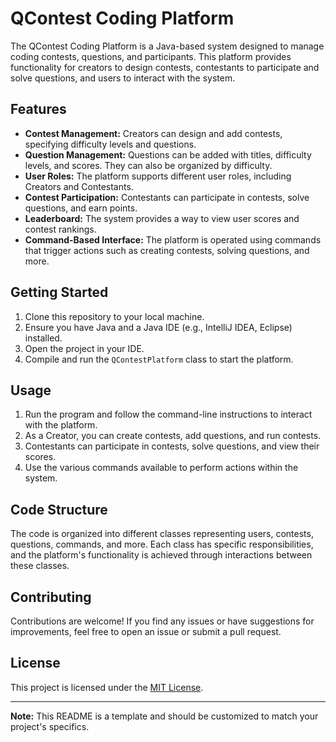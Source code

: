 # QContest Coding Platform

The QContest Coding Platform is a Java-based system designed to manage coding contests, questions, and participants. This platform provides functionality for creators to design contests, contestants to participate and solve questions, and users to interact with the system.

## Features

- **Contest Management:** Creators can design and add contests, specifying difficulty levels and questions.
- **Question Management:** Questions can be added with titles, difficulty levels, and scores. They can also be organized by difficulty.
- **User Roles:** The platform supports different user roles, including Creators and Contestants.
- **Contest Participation:** Contestants can participate in contests, solve questions, and earn points.
- **Leaderboard:** The system provides a way to view user scores and contest rankings.
- **Command-Based Interface:** The platform is operated using commands that trigger actions such as creating contests, solving questions, and more.

## Getting Started

1. Clone this repository to your local machine.
2. Ensure you have Java and a Java IDE (e.g., IntelliJ IDEA, Eclipse) installed.
3. Open the project in your IDE.
4. Compile and run the `QContestPlatform` class to start the platform.

## Usage

1. Run the program and follow the command-line instructions to interact with the platform.
2. As a Creator, you can create contests, add questions, and run contests.
3. Contestants can participate in contests, solve questions, and view their scores.
4. Use the various commands available to perform actions within the system.

## Code Structure

The code is organized into different classes representing users, contests, questions, commands, and more. Each class has specific responsibilities, and the platform's functionality is achieved through interactions between these classes.

## Contributing

Contributions are welcome! If you find any issues or have suggestions for improvements, feel free to open an issue or submit a pull request.

## License

This project is licensed under the [MIT License](LICENSE).

---

**Note:** This README is a template and should be customized to match your project's specifics.
